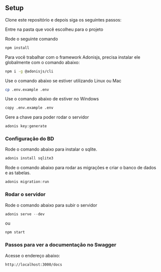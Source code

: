 ## Setup

Clone este repositório e depois siga os seguintes passos:

Entre na pasta que você escolheu para o projeto

Rode o seguinte comando

```bash
npm install
```

Para você trabalhar com o framework Adonisjs, precisa instalar ele globalmente com o comando abaixo:

```bash
npm i -g @adonisjs/cli
```

Use o comando abaixo se estiver utilizando Linux ou Mac

```bash
cp .env.example .env
```

Use o comando abaixo de estiver no Windows

```bash
copy .env.example .env
```

Gere a chave para poder rodar o servidor

```bash
adonis key:generate
```

### Configuração do BD

Rode o comando abaixo para instalar o sqlite.

```js
adonis install sqlite3
```

Rode o comando abaixo para rodar as migrações e criar o banco de dados e as tabelas.

```js
adonis migration:run
```

### Rodar o servidor

Rode o comando abaixo para subir o servidor

```js
adonis serve --dev
```

ou

```js
npm start
```

### Passos para ver a documentação no Swagger

Acesse o endereço abaixo:

```bash
http://localhost:3000/docs
```
